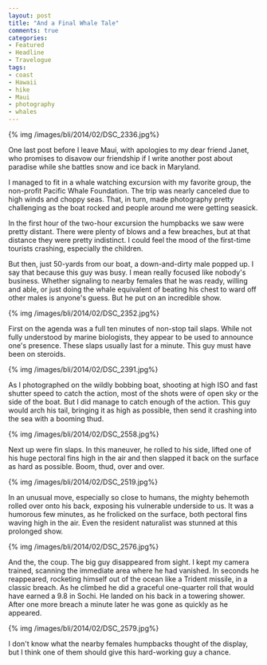 ```yaml
---
layout: post
title: "And a Final Whale Tale"
comments: true
categories:
- Featured
- Headline
- Travelogue
tags:
- coast
- Hawaii
- hike
- Maui
- photography
- whales
---
```


{% img /images/bli/2014/02/DSC_2336.jpg%}

One last post before I leave Maui, with apologies to my dear friend Janet, who promises to disavow our friendship if I write another post about paradise while she battles snow and ice back in Maryland. 

<!--more-->

I managed to fit in a whale watching excursion with my favorite group, the non-profit Pacific Whale Foundation. The trip was nearly canceled due to high winds and choppy seas. That, in turn, made photography pretty challenging as the boat rocked and people around me were getting seasick. 

In the first hour of the two-hour excursion the humpbacks we saw were pretty distant. There were plenty of blows and a few breaches, but at that distance they were pretty indistinct. I could feel the mood of the first-time tourists crashing, especially the children.

But then, just 50-yards from our boat, a down-and-dirty male popped up. I say that because this guy was busy. I mean really focused like nobody's business. Whether signaling to nearby females that he was ready, willing and able, or just doing the whale equivalent of beating his chest to ward off other males is anyone's guess. But he put on an incredible show.

{% img /images/bli/2014/02/DSC_2352.jpg%}

First on the agenda was a full ten minutes of non-stop tail slaps. While not fully understood by marine biologists, they appear to be used to announce one's presence. These slaps usually last for a minute. This guy must have been on steroids.

{% img /images/bli/2014/02/DSC_2391.jpg%}

As I photographed on the wildly bobbing boat, shooting at high ISO and fast shutter speed to catch the action, most of the shots were of open sky or the side of the boat. But I did manage to catch enough of the action. This guy would arch his tail, bringing it as high as possible, then send it crashing into the sea with a booming thud. 

{% img /images/bli/2014/02/DSC_2558.jpg%}

Next up were fin slaps. In this maneuver, he rolled to his side, lifted one of his huge pectoral fins high in the air and then slapped it back on the surface as hard as possible. Boom, thud, over and over. 

{% img /images/bli/2014/02/DSC_2519.jpg%}

In an unusual move, especially so close to humans, the mighty behemoth rolled over onto his back, exposing his vulnerable underside to us. It was a humorous few minutes, as he frolicked on the surface, both pectoral fins waving high in the air. Even the resident naturalist was stunned at this prolonged show. 

{% img /images/bli/2014/02/DSC_2576.jpg%}

And the, the coup. The big guy disappeared from sight. I kept my camera trained, scanning the immediate area where he had vanished. In seconds he reappeared, rocketing himself out of the ocean like a Trident missile, in a classic breach. As he climbed he did a graceful one-quarter roll that would have earned a 9.8 in Sochi. He landed on his back in a towering shower. After one more breach a minute later he was gone as quickly as he appeared. 

{% img /images/bli/2014/02/DSC_2579.jpg%}

I don't know what the nearby females humpbacks thought of the display, but I think one of them should give this hard-working guy a chance. 